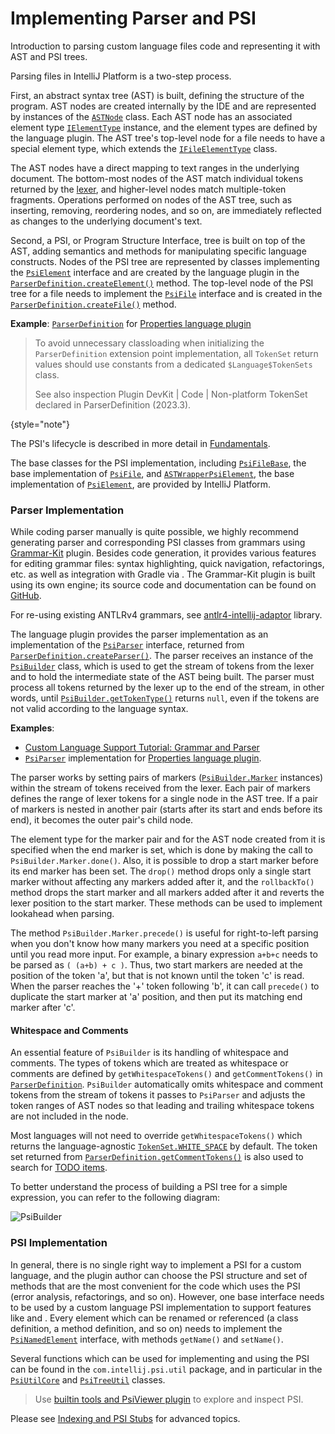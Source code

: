 # Implementing Parser and PSI

<!-- Copyright 2000-2023 JetBrains s.r.o. and contributors. Use of this source code is governed by the Apache 2.0 license. -->

<link-summary>Introduction to parsing custom language files code and representing it with AST and PSI trees.</link-summary>

Parsing files in IntelliJ Platform is a two-step process.

First, an abstract syntax tree (AST) is built, defining the structure of the program.
AST nodes are created internally by the IDE and are represented by instances of the [`ASTNode`](%gh-ic%/platform/core-api/src/com/intellij/lang/ASTNode.java) class.
Each AST node has an associated element type [`IElementType`](%gh-ic%/platform/core-api/src/com/intellij/psi/tree/IElementType.java) instance, and the element types are defined by the language plugin.
The AST tree's top-level node for a file needs to have a special element type, which extends the [`IFileElementType`](%gh-ic%/platform/core-api/src/com/intellij/psi/tree/IFileElementType.java) class.

The AST nodes have a direct mapping to text ranges in the underlying document.
The bottom-most nodes of the AST match individual tokens returned by the [lexer](implementing_lexer.md), and higher-level nodes match multiple-token fragments.
Operations performed on nodes of the AST tree, such as inserting, removing, reordering nodes, and so on, are immediately reflected as changes to the underlying document's text.

Second, a PSI, or Program Structure Interface, tree is built on top of the AST, adding semantics and methods for manipulating specific language constructs.
Nodes of the PSI tree are represented by classes implementing the [`PsiElement`](%gh-ic%/platform/core-api/src/com/intellij/psi/PsiElement.java) interface and are created by the language plugin in the [`ParserDefinition.createElement()`](%gh-ic%/platform/core-api/src/com/intellij/lang/ParserDefinition.java) method.
The top-level node of the PSI tree for a file needs to implement the [`PsiFile`](%gh-ic%/platform/core-api/src/com/intellij/psi/PsiFile.java) interface and is created in the [`ParserDefinition.createFile()`](%gh-ic%/platform/core-api/src/com/intellij/lang/ParserDefinition.java) method.

**Example**:
[`ParserDefinition`](%gh-ic%/plugins/properties/properties-psi-impl/src/com/intellij/lang/properties/parsing/PropertiesParserDefinition.java) for [Properties language plugin](%gh-ic%/plugins/properties)

> To avoid unnecessary classloading when initializing the `ParserDefinition` extension point implementation, all `TokenSet` return values should use constants from a dedicated `$Language$TokenSets` class.
>
> See also inspection <control>Plugin DevKit | Code | Non-platform TokenSet declared in ParserDefinition</control> (2023.3).
>
{style="note"}

The PSI's lifecycle is described in more detail in [Fundamentals](fundamentals.md).

The base classes for the PSI implementation, including [`PsiFileBase`](%gh-ic%/platform/core-impl/src/com/intellij/extapi/psi/PsiFileBase.java), the base implementation of [`PsiFile`](%gh-ic%/platform/core-api/src/com/intellij/psi/PsiFile.java), and [`ASTWrapperPsiElement`](%gh-ic%/platform/core-impl/src/com/intellij/extapi/psi/ASTWrapperPsiElement.java), the base implementation of [`PsiElement`](%gh-ic%/platform/core-api/src/com/intellij/psi/PsiElement.java), are provided by IntelliJ Platform.

### Parser Implementation

While coding parser manually is quite possible, we highly recommend generating parser and corresponding PSI classes from grammars using [Grammar-Kit](https://plugins.jetbrains.com/plugin/6606-grammar-kit) plugin.
Besides code generation, it provides various features for editing grammar files: syntax highlighting, quick navigation, refactorings, etc. as well as integration with Gradle via [](tools_gradle_grammar_kit_plugin.md).
The Grammar-Kit plugin is built using its own engine; its source code and documentation can be found on [GitHub](https://github.com/JetBrains/Grammar-Kit).

For re-using existing ANTLRv4 grammars, see [antlr4-intellij-adaptor](https://github.com/antlr/antlr4-intellij-adaptor) library.

The language plugin provides the parser implementation as an implementation of the [`PsiParser`](%gh-ic%/platform/core-api/src/com/intellij/lang/PsiParser.java) interface, returned from [`ParserDefinition.createParser()`](%gh-ic%/platform/core-api/src/com/intellij/lang/ParserDefinition.java).
The parser receives an instance of the [`PsiBuilder`](%gh-ic%/platform/core-api/src/com/intellij/lang/PsiBuilder.java) class, which is used to get the stream of tokens from the lexer and to hold the intermediate state of the AST being built.
The parser must process all tokens returned by the lexer up to the end of the stream, in other words, until [`PsiBuilder.getTokenType()`](%gh-ic%/platform/core-api/src/com/intellij/lang/PsiBuilder.java) returns `null`, even if the tokens are not valid according to the language syntax.

**Examples**:
- [Custom Language Support Tutorial: Grammar and Parser](grammar_and_parser.md)
- [`PsiParser`](%gh-ic%/plugins/properties/properties-psi-impl/src/com/intellij/lang/properties/parsing/PropertiesParser.java) implementation for [Properties language plugin](%gh-ic%/plugins/properties/properties-psi-impl/src/com/intellij/lang/properties).

The parser works by setting pairs of markers ([`PsiBuilder.Marker`](%gh-ic%/platform/core-api/src/com/intellij/lang/PsiBuilder.java) instances) within the stream of tokens received from the lexer.
Each pair of markers defines the range of lexer tokens for a single node in the AST tree.
If a pair of markers is nested in another pair (starts after its start and ends before its end), it becomes the outer pair's child node.

The element type for the marker pair and for the AST node created from it is specified when the end marker is set, which is done by making the call to `PsiBuilder.Marker.done()`.
Also, it is possible to drop a start marker before its end marker has been set.
The `drop()` method drops only a single start marker without affecting any markers added after it, and the `rollbackTo()` method drops the start marker and all markers added after it and reverts the lexer position to the start marker.
These methods can be used to implement lookahead when parsing.

The method `PsiBuilder.Marker.precede()` is useful for right-to-left parsing when you don't know how many markers you need at a specific position until you read more input.
For example, a binary expression `a+b+c` needs to be parsed as `( (a+b) + c )`.
Thus, two start markers are needed at the position of the token 'a', but that is not known until the token 'c' is read.
When the parser reaches the '+' token following 'b', it can call `precede()` to duplicate the start marker at 'a' position, and then put its matching end marker after 'c'.

#### Whitespace and Comments

An essential feature of `PsiBuilder` is its handling of whitespace and comments.
The types of tokens which are treated as whitespace or comments are defined by `getWhitespaceTokens()` and `getCommentTokens()` in [`ParserDefinition`](%gh-ic%/platform/core-api/src/com/intellij/lang/ParserDefinition.java).
`PsiBuilder` automatically omits whitespace and comment tokens from the stream of tokens it passes to `PsiParser` and adjusts the token ranges of AST nodes so that leading and trailing whitespace tokens are not included in the node.

Most languages will not need to override `getWhitespaceTokens()` which returns the language-agnostic [`TokenSet.WHITE_SPACE`](%gh-ic%/platform/core-api/src/com/intellij/psi/tree/TokenSet.java) by default.
The token set returned from [`ParserDefinition.getCommentTokens()`](%gh-ic%/platform/core-api/src/com/intellij/lang/ParserDefinition.java) is also used to search for [TODO items](https://www.jetbrains.com/help/idea/using-todo.html).

To better understand the process of building a PSI tree for a simple expression, you can refer to the following diagram:

![PsiBuilder](PsiBuilder.gif)

### PSI Implementation

In general, there is no single right way to implement a PSI for a custom language, and the plugin author can choose the PSI structure and set of methods that are the most convenient for the code which uses the PSI (error analysis, refactorings, and so on).
However, one base interface needs to be used by a custom language PSI implementation to support features like [](rename_refactoring.md) and [](find_usages.md).
Every element which can be renamed or referenced (a class definition, a method definition, and so on) needs to implement the [`PsiNamedElement`](%gh-ic%/platform/core-api/src/com/intellij/psi/PsiNamedElement.java) interface, with methods `getName()` and `setName()`.

Several functions which can be used for implementing and using the PSI can be found in the `com.intellij.psi.util` package, and in particular in the [`PsiUtilCore`](%gh-ic%/platform/core-api/src/com/intellij/psi/util/PsiUtilCore.java) and [`PsiTreeUtil`](%gh-ic%/platform/core-api/src/com/intellij/psi/util/PsiTreeUtil.java) classes.

> Use [builtin tools and PsiViewer plugin](explore_api.md#31-use-internal-mode-and-psiviewer) to explore and inspect PSI.
>

Please see [Indexing and PSI Stubs](indexing_and_psi_stubs.md) for advanced topics.
